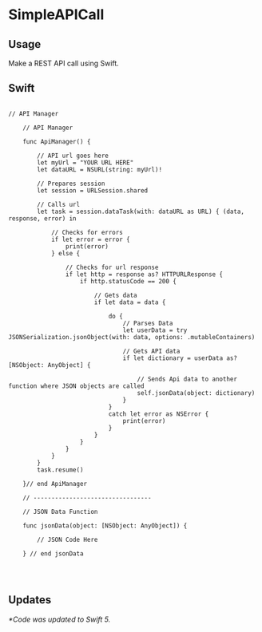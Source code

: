 # SimpleAPICall
<h2>Usage</h2>
<p>Make a REST API call using Swift.</p>

<h2>Swift</h2>

<pre>
<code>
// API Manager
    
    // API Manager
    
    func ApiManager() {
        
        // API url goes here
        let myUrl = "YOUR URL HERE"
        let dataURL = NSURL(string: myUrl)!
        
        // Prepares session
        let session = URLSession.shared
        
        // Calls url
        let task = session.dataTask(with: dataURL as URL) { (data, response, error) in
            
            // Checks for errors
            if let error = error {
                print(error)
            } else {
                
                // Checks for url response
                if let http = response as? HTTPURLResponse {
                    if http.statusCode == 200 {
                        
                        // Gets data
                        if let data = data {
                            
                            do {
                                // Parses Data
                                let userData = try JSONSerialization.jsonObject(with: data, options: .mutableContainers)
                                
                                // Gets API data
                                if let dictionary = userData as? [NSObject: AnyObject] {
                                    
                                    // Sends Api data to another function where JSON objects are called
                                    self.jsonData(object: dictionary)
                                }
                            }
                            catch let error as NSError {
                                print(error)
                            }
                        }
                    }
                }
            }
        }
        task.resume()
        
    }// end ApiManager
    
    // ---------------------------------
    
    // JSON Data Function
    
    func jsonData(object: [NSObject: AnyObject]) {
    
        // JSON Code Here
    
    } // end jsonData
    
   </code>
   </pre>

<h2>Updates</h2>
<p>
    <i>
    *Code was updated to Swift 5.
    </i>
</p>
